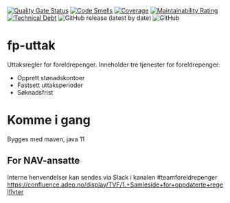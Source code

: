 [![Quality Gate Status](https://sonarcloud.io/api/project_badges/measure?project=navikt_fp-uttak&metric=alert_status)](https://sonarcloud.io/dashboard?id=navikt_fp-uttak)
[![Code Smells](https://sonarcloud.io/api/project_badges/measure?project=navikt_fp-uttak&metric=code_smells)](https://sonarcloud.io/dashboard?id=navikt_fp-uttak)
[![Coverage](https://sonarcloud.io/api/project_badges/measure?project=navikt_fp-uttak&metric=coverage)](https://sonarcloud.io/dashboard?id=navikt_fp-uttak)
[![Maintainability Rating](https://sonarcloud.io/api/project_badges/measure?project=navikt_fp-uttak&metric=sqale_rating)](https://sonarcloud.io/dashboard?id=navikt_fp-uttak)
[![Technical Debt](https://sonarcloud.io/api/project_badges/measure?project=navikt_fp-uttak&metric=sqale_index)](https://sonarcloud.io/dashboard?id=navikt_fp-uttak)
![GitHub release (latest by date)](https://img.shields.io/github/v/release/navikt/fp-uttak)
![GitHub](https://img.shields.io/github/license/navikt/fp-uttak)

fp-uttak
================

Uttaksregler for foreldrepenger.
Inneholder tre tjenester for foreldrepenger:
* Opprett stønadskontoer
* Fastsett uttaksperioder
* Søknadsfrist

# Komme i gang

Bygges med maven, java 11

## For NAV-ansatte

Interne henvendelser kan sendes via Slack i kanalen #teamforeldrepenger
https://confluence.adeo.no/display/TVF/1.+Samleside+for+oppdaterte+regelflyter
